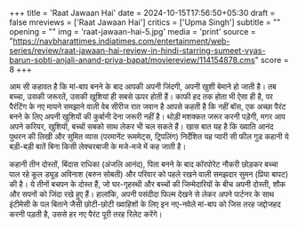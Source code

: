 +++
title = 'Raat Jawaan Hai'
date = 2024-10-15T17:56:50+05:30
draft = false
mreviews = ['Raat Jawaan Hai']
critics = ['Upma Singh']
subtitle = ""
opening = ""
img = 'raat-jawaan-hai-5.jpg'
media = 'print'
source = "https://navbharattimes.indiatimes.com/entertainment/web-series/review/raat-jawaan-hai-review-in-hindi-starring-sumeet-vyas-barun-sobti-anjali-anand-priya-bapat/moviereview/114154878.cms"
score = 8
+++

आम सी कहावत है कि मां-बाप बनने के बाद आपकी अपनी जिंदगी, अपनी खुशी बेमाने हो जाती है। तब बच्चा, उसकी जरूरतें, उसकी खुशियां ही सबसे ऊपर होती हैं। काफी हद तक होता भी ऐसा ही है, पर पैरंटिंग के नए मायने समझाने वाली वेब सीरीज रात जवान है आपसे कहती है कि नहीं बॉस, एक अच्छा पैरंट बनने के लिए अपनी खुशियों की कुर्बानी देना जरूरी नहीं है। थोड़ी मशक्कत जरूर करनी पड़ेगी, मगर आप अपने करियर, खुशियों, बच्चों सबको साथ लेकर भी चल सकते हैं। खास बात यह है कि ख्याति आनंद पुथरन की लिखी और सुमित व्यास (परमानेंट रूममेट्स, ट्रिपलिंग) निर्देशित यह प्यारी सी फील गुड कहानी ये बड़ी-बड़ी बातें बिना किसी लेक्चरबाजी के मजे-मजे में कह जाती है।

कहानी तीन दोस्तों, बिंदास राधिका (अंजलि आनंद), पिता बनने के बाद कॉरपोरेट नौकरी छोड़कर बच्चा पाल रहे कूल ड्यूड अविनाश (बरुन सोबती) और परिवार को पहले रखने वाली समझदार सुमन (प्रिया बापट) की है। ये तीनों बचपन के दोस्त हैं, जो घर-गृहस्थी और बच्चों की जिम्मेदारियों के बीच अपनी दोस्ती, शौक और सपनों को जिंदा रखे हुए हैं। हालांकि, अपनी पसंदीदा फिल्म देखने से लेकर अपने पार्टनर के साथ इंटीमेसी के पल बिताने जैसी छोटी-छोटी ख्वाहिशों के लिए इन नए-नवेले मां-बाप को जिस तरह जद्दोजहद करनी पड़ती है, उससे हर नए पैरंट पूरी तरह रिलेट करेंगे।
